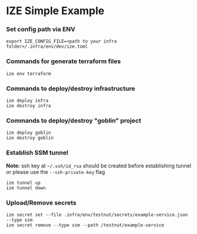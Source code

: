 # IZE Simple Example

### Set config path via ENV
```shell
export IZE_CONFIG_FILE=<path to your infra folder>/.infra/env/dev/ize.toml 
```

### Commands for generate terraform files

```shell
ize env terraform
```

### Commands to deploy/destroy infrastructure

```shell
ize deploy infra
ize destroy infra
```

### Commands to deploy/destroy "goblin" project
```shell
ize deploy goblin
ize destroy goblin
```

### Establish SSM tunnel
__Note:__ ssh key at `~/.ssh/id_rsa` should be created before establishing tunnel or please use the `--ssh-private-key` flag
```shell
ize tunnel up
ize tunnel down
```

### Upload/Remove secrets
```shell
ize secret set --file .infra/env/testnut/secrets/example-service.json --type ssm
ize secret remove --type ssm --path /testnut/example-service
```
